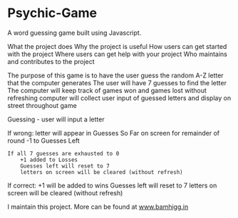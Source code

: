 # Psychic-Game
A word guessing game built using Javascript.

What the project does
Why the project is useful
How users can get started with the project
Where users can get help with your project
Who maintains and contributes to the project


The purpose of this game is to have the user guess the random A-Z letter that the computer generates
The user will have 7 guesses to find the letter
The computer will keep track of games won and games lost without refreshing
computer will collect user input of guessed letters and display on street throughout game
	


Guessing - user will input a letter


If wrong:
		letter will appear in Guesses So Far on screen for remainder of round
		-1 to Guesses Left

	If all 7 guesses are exhausted to 0
		+1 added to Losses
		Guesses left will reset to 7
		letters on screen will be cleared (without refresh)
		
		
If correct:
		+1 will be added to wins
		Guesses left will reset to 7
		letters on screen will be cleared (without refresh)

I maintain this project. More can be found at www.bamhigg.in
		
